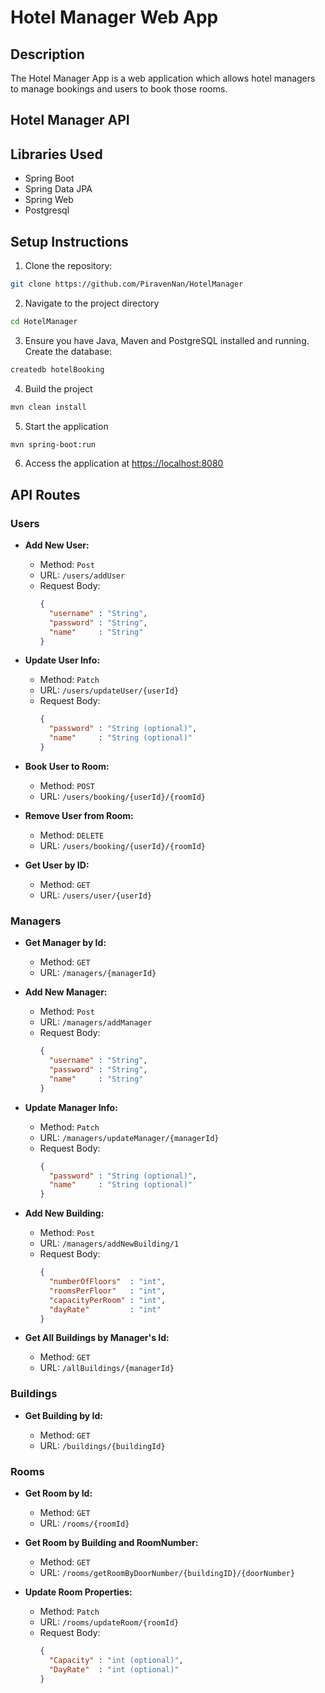 # Hotel Manager Web App

## Description

The Hotel Manager App is a web application which allows hotel managers to manage bookings and users to book those rooms.

## **Hotel Manager API**

## Libraries Used

- Spring Boot
- Spring Data JPA
- Spring Web
- Postgresql

## Setup Instructions

1. Clone the repository:

```bash
git clone https://github.com/PiravenNan/HotelManager 
```

2. Navigate to the project directory

```bash
cd HotelManager
```

3. Ensure you have Java, Maven and PostgreSQL installed and running. Create the database:

```bash
createdb hotelBooking
```

4. Build the project

```bash
mvn clean install
```

5. Start the application

```bash
mvn spring-boot:run
```

6. Access the application at [https://localhost:8080](https://localhost:8080)

## API Routes

### Users

- **Add New User:**

  - Method: `Post`
  - URL: `/users/addUser`
  - Request Body: 
    ```json
    {
      "username" : "String",
      "password" : "String",
      "name"     : "String"
    }
    ```
    
- **Update User Info:**

  - Method: `Patch`
  - URL: `/users/updateUser/{userId}`
  - Request Body:
    ```json
    {
      "password" : "String (optional)",
      "name"     : "String (optional)"
    }
    ```

- **Book User to Room:**

  - Method: `POST`
  - URL: `/users/booking/{userId}/{roomId}`

- **Remove User from Room:**

  - Method: `DELETE`
  - URL: `/users/booking/{userId}/{roomId}`

- **Get User by ID:**

  - Method: `GET`
  - URL: `/users/user/{userId}`

### Managers

- **Get Manager by Id:**

  - Method: `GET`
  - URL: `/managers/{managerId}`


- **Add New Manager:**

  - Method: `Post`
  - URL: `/managers/addManager`
  - Request Body:
    ```json
    {
      "username" : "String",
      "password" : "String",
      "name"     : "String"
    }
    ```

- **Update Manager Info:**

  - Method: `Patch`
  - URL: `/managers/updateManager/{managerId}`
  - Request Body:
    ```json
    {
      "password" : "String (optional)",
      "name"     : "String (optional)"
    }
    ```

- **Add New Building:**

  - Method: `Post`
  - URL: `/managers/addNewBuilding/1`
  - Request Body:
    ```json
    {
      "numberOfFloors"  : "int",
      "roomsPerFloor"   : "int",
      "capacityPerRoom" : "int",
      "dayRate"         : "int"
    }
    ```

- **Get All Buildings by Manager's Id:**

  - Method: `GET`
  - URL: `/allBuildings/{managerId}`

### Buildings

- **Get Building by Id:**

  - Method: `GET`
  - URL: `/buildings/{buildingId}`

### Rooms

- **Get Room by Id:**

  - Method: `GET`
  - URL: `/rooms/{roomId}`

- **Get Room by Building and RoomNumber:**

  - Method: `GET`
  - URL: `/rooms/getRoomByDoorNumber/{buildingID}/{doorNumber}`

- **Update Room Properties:**

  - Method: `Patch`
  - URL: `/rooms/updateRoom/{roomId}`
  - Request Body:
    ```json
    {
      "Capacity" : "int (optional)",
      "DayRate"  : "int (optional)"
    }
    ```